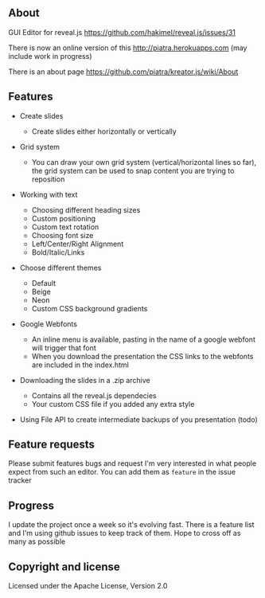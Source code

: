 ## About

GUI Editor for reveal.js
https://github.com/hakimel/reveal.js/issues/31

There is now an online version of this 
http://piatra.herokuapps.com (may include work in progress)

There is an about page https://github.com/piatra/kreator.js/wiki/About

## Features

* Create slides
	* Create slides either horizontally or vertically
* Grid system
	* You can draw your own grid system (vertical/horizontal lines so far), the grid system can be used to snap content you are trying to reposition 
* Working with text
	* Choosing different heading sizes
	* Custom positioning
	* Custom text rotation
	* Choosing font size
	* Left/Center/Right Alignment
	* Bold/Italic/Links
* Choose different themes
	* Default
	* Beige
	* Neon
	* Custom CSS background gradients
* Google Webfonts
	* An inline menu is available, pasting in the name of a google webfont will trigger that font
	* When you download the presentation the CSS links to the webfonts are included in the index.html
* Downloading the slides in a .zip archive
	* Contains all the reveal.js dependecies
	* Your custom CSS file if you added any extra style

* Using File API to create intermediate backups of you presentation (todo)

## Feature requests

Please submit features bugs and request I'm very interested in what people expect from such an editor.
You can add them as `feature` in the issue tracker

## Progress

I update the project once a week so it's evolving fast.
There is a feature list and I'm using github issues to keep track of them. Hope to cross off as many as possible

## Copyright and license

Licensed under the Apache License, Version 2.0
